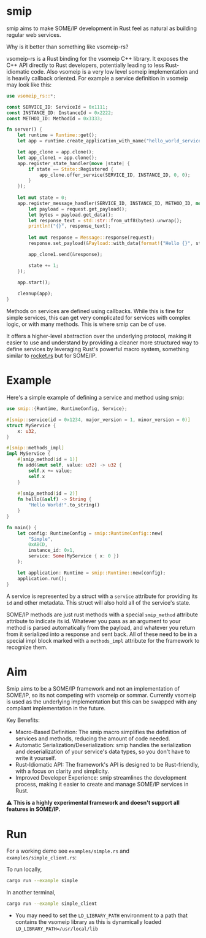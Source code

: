 # smip
smip aims to make SOME/IP development in Rust feel as natural as building regular web services.

Why is it better than something like vsomeip-rs?

vsomeip-rs is a Rust binding for the vsomeip C++ library. It exposes the C++ API directly to Rust developers, potentially leading to less Rust-idiomatic code.
Also vsomeip is a very low level someip implementation and is heavily callback oriented.
For example a service definition in vsomeip may look like this:

```rust
use vsomeip_rs::*;

const SERVICE_ID: ServiceId = 0x1111;
const INSTANCE_ID: InstanceId = 0x2222;
const METHOD_ID: MethodId = 0x3333;

fn server() {
    let runtime = Runtime::get();
    let app = runtime.create_application_with_name("hello_world_service").expect("Failed to create server");

    let app_clone = app.clone();
    let app_clone1 = app.clone();
    app.register_state_handler(move |state| {
        if state == State::Registered {
            app_clone.offer_service(SERVICE_ID, INSTANCE_ID, 0, 0);
        }
    });
    
    let mut state = 0;
    app.register_message_handler(SERVICE_ID, INSTANCE_ID, METHOD_ID, move |request| {
        let payload = request.get_payload();
        let bytes = payload.get_data();
        let response_text = std::str::from_utf8(bytes).unwrap();
        println!("{}", response_text);
        
        let mut response = Message::response(request);
        response.set_payload(&Payload::with_data(format!("Hello {}", state).as_bytes()));

        app_clone1.send(&response);

        state += 1;
    });

    app.start();
    
    cleanup(app);
}
```
Methods on services are defined using callbacks. While this is fine for simple services, this can get very complicated for services with complex logic, or with many methods. This is where smip can be of use. 

It offers a higher-level abstraction over the underlying protocol, making it easier to use and understand by providing a cleaner more structured way to define services by leveraging Rust's powerful macro system, something similar to [rocket.rs](https://rocket.rs/) but for SOME/IP.

# Example
Here's a simple example of defining a service and method using smip:

```rust
use smip::{Runtime, RuntimeConfig, Service};

#[smip::service(id = 0x1234, major_version = 1, minor_version = 0)]
struct MyService {
    x: u32,
}

#[smip::methods_impl]
impl MyService {
    #[smip_method(id = 1)]
    fn add(&mut self, value: u32) -> u32 {
        self.x += value;
        self.x
    }
    
    #[smip_method(id = 2)]
    fn hello(&self) -> String {
        "Hello World!".to_string()
    }
}

fn main() {
    let config: RuntimeConfig = smip::RuntimeConfig::new(
        "Simple",
        0xABCD,
        instance_id: 0x1,
        service: Some(MyService { x: 0 })
    );

    let application: Runtime = smip::Runtime::new(config);
    application.run();
}
```
A service is represented by a struct with a `service` attribute for providing its `id` and other metadata. This struct will also hold all of the service's state. 

SOME/IP methods are just rust methods with a special `smip_method` attribute attribute to indicate its id. Whatever you pass as an argument to your method is parsed automatically from the payload, and whatever you return from it serialized into a response and sent back.
All of these need to be in a special impl block marked with a `methods_impl` attribute for the framework to recognize them. 

# Aim

Smip aims to be a SOME/IP framework and not an implementation of SOME/IP, so its not competing with vsomeip or sommar. Currently vsomeip is used as the underlying implementation but this can be swapped with any compliant implementation in the future. 

Key Benefits:
* Macro-Based Definition: The smip macro simplifies the definition of services and methods, reducing the amount of code needed.
* Automatic Serialization/Deserialization: smip handles the serialization and deserialization of your service's data types, so you don't have to write it yourself.
* Rust-Idiomatic API: The framework's API is designed to be Rust-friendly, with a focus on clarity and simplicity.
* Improved Developer Experience: smip streamlines the development process, making it easier to create and manage SOME/IP services in Rust.


⚠️ **This is a highly experimental framework and doesn't support all features in SOME/IP.**

# Run
For a working demo see `examples/simple.rs` and `examples/simple_client.rs`:

To run locally,
```bash
cargo run --example simple
```
In another terminal,
```bash
cargo run --example simple_client
```

- You may need to set the `LD_LIBRARY_PATH` environment to a path that contains the vsomeip library as this is dynamically loaded `LD_LIBRARY_PATH=/usr/local/lib`

